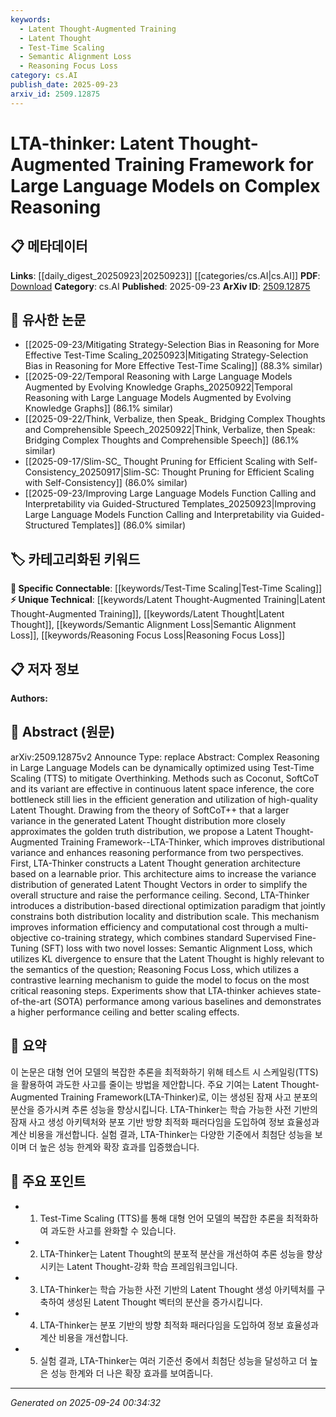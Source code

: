 ```yaml
---
keywords:
  - Latent Thought-Augmented Training
  - Latent Thought
  - Test-Time Scaling
  - Semantic Alignment Loss
  - Reasoning Focus Loss
category: cs.AI
publish_date: 2025-09-23
arxiv_id: 2509.12875
---
```


<!-- KEYWORD_LINKING_METADATA:
{
  "processed_timestamp": "2025-09-24T00:34:32.607497",
  "vocabulary_version": "1.0",
  "selected_keywords": [
    "Latent Thought-Augmented Training",
    "Latent Thought",
    "Test-Time Scaling",
    "Semantic Alignment Loss",
    "Reasoning Focus Loss"
  ],
  "rejected_keywords": [],
  "similarity_scores": {
    "Latent Thought-Augmented Training": 0.78,
    "Latent Thought": 0.75,
    "Test-Time Scaling": 0.72,
    "Semantic Alignment Loss": 0.7,
    "Reasoning Focus Loss": 0.73
  },
  "extraction_method": "AI_prompt_based",
  "budget_applied": true,
  "candidates_json": {
    "candidates": [
      {
        "surface": "Latent Thought-Augmented Training Framework",
        "canonical": "Latent Thought-Augmented Training",
        "aliases": [
          "LTA-Thinker"
        ],
        "category": "unique_technical",
        "rationale": "This framework is a novel approach specific to the paper, enhancing reasoning in large language models.",
        "novelty_score": 0.85,
        "connectivity_score": 0.65,
        "specificity_score": 0.9,
        "link_intent_score": 0.78
      },
      {
        "surface": "Latent Thought",
        "canonical": "Latent Thought",
        "aliases": [],
        "category": "unique_technical",
        "rationale": "Central to the paper's methodology, it represents a unique concept for reasoning optimization.",
        "novelty_score": 0.7,
        "connectivity_score": 0.7,
        "specificity_score": 0.85,
        "link_intent_score": 0.75
      },
      {
        "surface": "Test-Time Scaling",
        "canonical": "Test-Time Scaling",
        "aliases": [
          "TTS"
        ],
        "category": "specific_connectable",
        "rationale": "A specific technique mentioned that optimizes complex reasoning in language models.",
        "novelty_score": 0.6,
        "connectivity_score": 0.8,
        "specificity_score": 0.7,
        "link_intent_score": 0.72
      },
      {
        "surface": "Semantic Alignment Loss",
        "canonical": "Semantic Alignment Loss",
        "aliases": [],
        "category": "unique_technical",
        "rationale": "A novel loss function introduced in the paper, crucial for aligning latent thoughts with semantic content.",
        "novelty_score": 0.75,
        "connectivity_score": 0.6,
        "specificity_score": 0.8,
        "link_intent_score": 0.7
      },
      {
        "surface": "Reasoning Focus Loss",
        "canonical": "Reasoning Focus Loss",
        "aliases": [],
        "category": "unique_technical",
        "rationale": "Another novel loss function that guides the model's focus on critical reasoning steps.",
        "novelty_score": 0.78,
        "connectivity_score": 0.65,
        "specificity_score": 0.82,
        "link_intent_score": 0.73
      }
    ],
    "ban_list_suggestions": [
      "Overthinking",
      "Continuous Latent Space Inference",
      "Distributional Variance"
    ]
  },
  "decisions": [
    {
      "candidate_surface": "Latent Thought-Augmented Training Framework",
      "resolved_canonical": "Latent Thought-Augmented Training",
      "decision": "linked",
      "scores": {
        "novelty": 0.85,
        "connectivity": 0.65,
        "specificity": 0.9,
        "link_intent": 0.78
      }
    },
    {
      "candidate_surface": "Latent Thought",
      "resolved_canonical": "Latent Thought",
      "decision": "linked",
      "scores": {
        "novelty": 0.7,
        "connectivity": 0.7,
        "specificity": 0.85,
        "link_intent": 0.75
      }
    },
    {
      "candidate_surface": "Test-Time Scaling",
      "resolved_canonical": "Test-Time Scaling",
      "decision": "linked",
      "scores": {
        "novelty": 0.6,
        "connectivity": 0.8,
        "specificity": 0.7,
        "link_intent": 0.72
      }
    },
    {
      "candidate_surface": "Semantic Alignment Loss",
      "resolved_canonical": "Semantic Alignment Loss",
      "decision": "linked",
      "scores": {
        "novelty": 0.75,
        "connectivity": 0.6,
        "specificity": 0.8,
        "link_intent": 0.7
      }
    },
    {
      "candidate_surface": "Reasoning Focus Loss",
      "resolved_canonical": "Reasoning Focus Loss",
      "decision": "linked",
      "scores": {
        "novelty": 0.78,
        "connectivity": 0.65,
        "specificity": 0.82,
        "link_intent": 0.73
      }
    }
  ]
}
-->

# LTA-thinker: Latent Thought-Augmented Training Framework for Large Language Models on Complex Reasoning

## 📋 메타데이터

**Links**: [[daily_digest_20250923|20250923]] [[categories/cs.AI|cs.AI]]
**PDF**: [Download](https://arxiv.org/pdf/2509.12875.pdf)
**Category**: cs.AI
**Published**: 2025-09-23
**ArXiv ID**: [2509.12875](https://arxiv.org/abs/2509.12875)

## 🔗 유사한 논문
- [[2025-09-23/Mitigating Strategy-Selection Bias in Reasoning for More Effective Test-Time Scaling_20250923|Mitigating Strategy-Selection Bias in Reasoning for More Effective Test-Time Scaling]] (88.3% similar)
- [[2025-09-22/Temporal Reasoning with Large Language Models Augmented by Evolving Knowledge Graphs_20250922|Temporal Reasoning with Large Language Models Augmented by Evolving Knowledge Graphs]] (86.1% similar)
- [[2025-09-22/Think, Verbalize, then Speak_ Bridging Complex Thoughts and Comprehensible Speech_20250922|Think, Verbalize, then Speak: Bridging Complex Thoughts and Comprehensible Speech]] (86.1% similar)
- [[2025-09-17/Slim-SC_ Thought Pruning for Efficient Scaling with Self-Consistency_20250917|Slim-SC: Thought Pruning for Efficient Scaling with Self-Consistency]] (86.0% similar)
- [[2025-09-23/Improving Large Language Models Function Calling and Interpretability via Guided-Structured Templates_20250923|Improving Large Language Models Function Calling and Interpretability via Guided-Structured Templates]] (86.0% similar)

## 🏷️ 카테고리화된 키워드
**🔗 Specific Connectable**: [[keywords/Test-Time Scaling|Test-Time Scaling]]
**⚡ Unique Technical**: [[keywords/Latent Thought-Augmented Training|Latent Thought-Augmented Training]], [[keywords/Latent Thought|Latent Thought]], [[keywords/Semantic Alignment Loss|Semantic Alignment Loss]], [[keywords/Reasoning Focus Loss|Reasoning Focus Loss]]

## 📋 저자 정보

**Authors:** 

## 📄 Abstract (원문)

arXiv:2509.12875v2 Announce Type: replace 
Abstract: Complex Reasoning in Large Language Models can be dynamically optimized using Test-Time Scaling (TTS) to mitigate Overthinking. Methods such as Coconut, SoftCoT and its variant are effective in continuous latent space inference, the core bottleneck still lies in the efficient generation and utilization of high-quality Latent Thought. Drawing from the theory of SoftCoT++ that a larger variance in the generated Latent Thought distribution more closely approximates the golden truth distribution, we propose a Latent Thought-Augmented Training Framework--LTA-Thinker, which improves distributional variance and enhances reasoning performance from two perspectives. First, LTA-Thinker constructs a Latent Thought generation architecture based on a learnable prior. This architecture aims to increase the variance distribution of generated Latent Thought Vectors in order to simplify the overall structure and raise the performance ceiling. Second, LTA-Thinker introduces a distribution-based directional optimization paradigm that jointly constrains both distribution locality and distribution scale. This mechanism improves information efficiency and computational cost through a multi-objective co-training strategy, which combines standard Supervised Fine-Tuning (SFT) loss with two novel losses: Semantic Alignment Loss, which utilizes KL divergence to ensure that the Latent Thought is highly relevant to the semantics of the question; Reasoning Focus Loss, which utilizes a contrastive learning mechanism to guide the model to focus on the most critical reasoning steps. Experiments show that LTA-thinker achieves state-of-the-art (SOTA) performance among various baselines and demonstrates a higher performance ceiling and better scaling effects.

## 📝 요약

이 논문은 대형 언어 모델의 복잡한 추론을 최적화하기 위해 테스트 시 스케일링(TTS)을 활용하여 과도한 사고를 줄이는 방법을 제안합니다. 주요 기여는 Latent Thought-Augmented Training Framework(LTA-Thinker)로, 이는 생성된 잠재 사고 분포의 분산을 증가시켜 추론 성능을 향상시킵니다. LTA-Thinker는 학습 가능한 사전 기반의 잠재 사고 생성 아키텍처와 분포 기반 방향 최적화 패러다임을 도입하여 정보 효율성과 계산 비용을 개선합니다. 실험 결과, LTA-Thinker는 다양한 기준에서 최첨단 성능을 보이며 더 높은 성능 한계와 확장 효과를 입증했습니다.

## 🎯 주요 포인트

- 1. Test-Time Scaling (TTS)를 통해 대형 언어 모델의 복잡한 추론을 최적화하여 과도한 사고를 완화할 수 있습니다.
- 2. LTA-Thinker는 Latent Thought의 분포적 분산을 개선하여 추론 성능을 향상시키는 Latent Thought-강화 학습 프레임워크입니다.
- 3. LTA-Thinker는 학습 가능한 사전 기반의 Latent Thought 생성 아키텍처를 구축하여 생성된 Latent Thought 벡터의 분산을 증가시킵니다.
- 4. LTA-Thinker는 분포 기반의 방향 최적화 패러다임을 도입하여 정보 효율성과 계산 비용을 개선합니다.
- 5. 실험 결과, LTA-Thinker는 여러 기준선 중에서 최첨단 성능을 달성하고 더 높은 성능 한계와 더 나은 확장 효과를 보여줍니다.


---

*Generated on 2025-09-24 00:34:32*